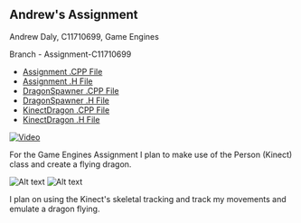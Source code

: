 ## Andrew's Assignment
Andrew Daly, C11710699, Game Engines

Branch - Assignment-C11710699

* [Assignment .CPP File](/BGE/Assignment.cpp)
* [Assignment .H File](/BGE/Assignment.h)
* [DragonSpawner .CPP File](/BGE/DragonSpawner.cpp)
* [DragonSpawner .H File](/BGE/DragonSpawner.h)
* [KinectDragon .CPP File](/BGE/KinectDragon.cpp)
* [KinectDragon .H File](/BGE/KinectDragon.h)

[![Video](http://img.youtube.com/vi/2c3Q0eVbtWc/0.jpg)](https://www.youtube.com/watch?v=2c3Q0eVbtWc)

For the Game Engines Assignment I plan to make use of the Person (Kinect) class and create a flying dragon.

![Alt text](https://raw.github.com/andydaly/BGE/Assignment/Logo/pic1.jpg)
![Alt text](https://raw.github.com/andydaly/BGE/Assignment/Logo/pic2.jpg)


I plan on using the Kinect's skeletal tracking and track my movements and emulate a dragon flying.
